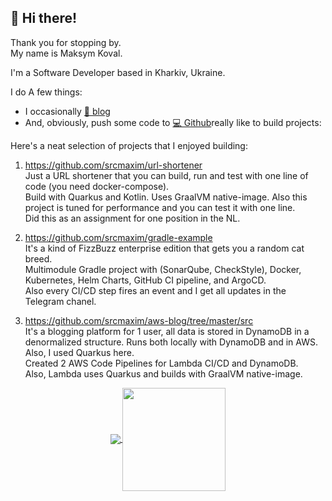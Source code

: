 ## 👋 Hi there!

Thank you for stopping by.    
My name is Maksym Koval.  

I'm a Software Developer based in Kharkiv, Ukraine.  

I do A few things:

* I occasionally [📖 blog](https://srcmaxim.com)
* And, obviously, push some code to [💻 Github](https://github.com/srcmaxim)really like to build projects:

Here's a neat selection of projects that I enjoyed building:

1. https://github.com/srcmaxim/url-shortener  
Just a URL shortener that you can build, run and test with one line of code (you need docker-compose).  
Build with Quarkus and Kotlin. Uses GraalVM native-image. Also this project is tuned for performance and you can test it with one line.  
Did this as an assignment for one position in the NL.

2. https://github.com/srcmaxim/gradle-example  
It's a kind of FizzBuzz enterprise edition that gets you a random cat breed.  
Multimodule Gradle project with (SonarQube, CheckStyle), Docker, Kubernetes, Helm Charts, GitHub CI pipeline, and ArgoCD.  
Also every CI/CD step fires an event and I get all updates in the Telegram chanel.  

3. https://github.com/srcmaxim/aws-blog/tree/master/src  
It's a blogging platform for 1 user,  all data is stored in DynamoDB in a denormalized structure. Runs both locally with DynamoDB and in AWS. Also, I used Quarkus here.  
Created 2 AWS Code Pipelines for Lambda CI/CD and DynamoDB.  
Also, Lambda uses Quarkus and builds with GraalVM native-image.

<p align="center">
  <a href="https://github.com/srcmaxim?tab=repositories">
    <img
      align="center"
      src="https://github-readme-stats.vercel.app/api/top-langs/?username=srcmaxim&layout=compact"
    />
  </a>
  <a href="https://github.com/srcmaxim?tab=repositories">
    <img
      align="center"
      height="165"
      src="https://github-readme-stats.vercel.app/api?username=srcmaxim&count_private=true&show_icons=true&custom_title=Github%20Status&hide=issues"
    />
  </a>
</p>

